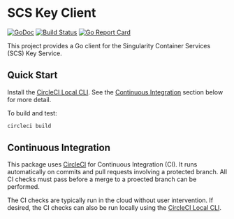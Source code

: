 # SCS Key Client

[![GoDoc](https://godoc.org/github.com/sylabs/scs-key-client?status.svg)](https://godoc.org/github.com/sylabs/scs-key-client)
[![Build Status](https://circleci.com/gh/sylabs/scs-key-client.svg?style=shield)](https://circleci.com/gh/sylabs/workflows/scs-key-client)
[![Go Report Card](https://goreportcard.com/badge/github.com/sylabs/scs-key-client)](https://goreportcard.com/report/github.com/sylabs/scs-key-client)

This project provides a Go client for the Singularity Container Services (SCS) Key Service.

## Quick Start

Install the [CircleCI Local CLI](https://circleci.com/docs/2.0/local-cli/). See the [Continuous Integration](#continuous-integration) section below for more detail.

To build and test:

```sh
circleci build
```

## Continuous Integration

This package uses [CircleCI](https://circleci.com) for Continuous Integration (CI). It runs automatically on commits and pull requests involving a protected branch. All CI checks must pass before a merge to a proected branch can be performed.

The CI checks are typically run in the cloud without user intervention. If desired, the CI checks can also be run locally using the [CircleCI Local CLI](https://circleci.com/docs/2.0/local-cli/).
